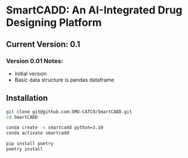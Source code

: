 # SmartCADD: An AI-Integrated Drug Designing Platform

## Current Version: **0.1**

### Version **0.01** Notes:

-   Initial version
-   Basic data structure is pandas dataframe

## Installation

```bash
git clone git@github.com:SMU-CATCO/SmartCADD.git
cd SmartCADD

conda create -n smartcadd python=3.10
conda activate smartcadd

pip install poetry
poetry install
```
